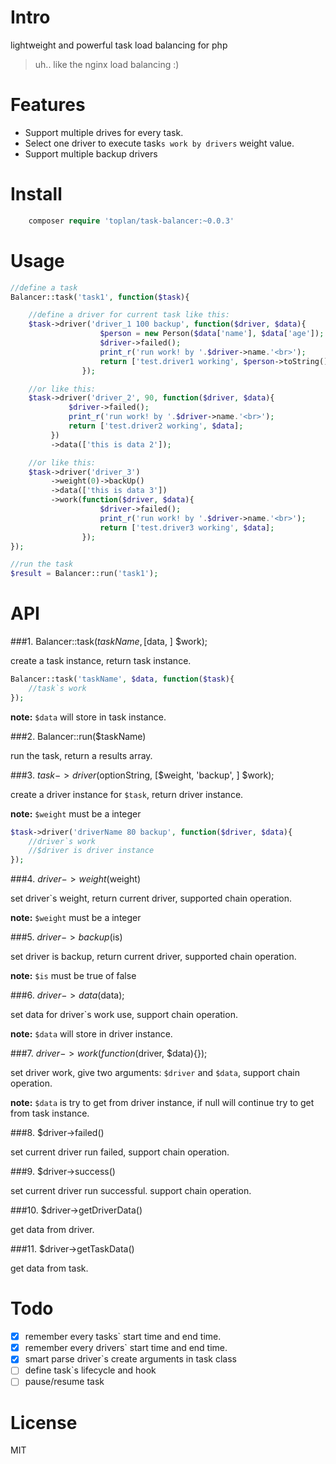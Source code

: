 # Intro
lightweight and powerful task load balancing for php

> uh.. like the nginx load balancing :)

# Features

- Support multiple drives for every task.
- Select one driver to execute task`s work by drivers` weight value.
- Support multiple backup drivers

# Install

```php
    composer require 'toplan/task-balancer:~0.0.3'
```

# Usage

```php
//define a task
Balancer::task('task1', function($task){

    //define a driver for current task like this:
    $task->driver('driver_1 100 backup', function($driver, $data){
                    $person = new Person($data['name'], $data['age']);
                    $driver->failed();
                    print_r('run work! by '.$driver->name.'<br>');
                    return ['test.driver1 working', $person->toString()];
                });

    //or like this:
    $task->driver('driver_2', 90, function($driver, $data){
             $driver->failed();
             print_r('run work! by '.$driver->name.'<br>');
             return ['test.driver2 working', $data];
         })
         ->data(['this is data 2']);

    //or like this:
    $task->driver('driver_3')
         ->weight(0)->backUp()
         ->data(['this is data 3'])
         ->work(function($driver, $data){
                    $driver->failed();
                    print_r('run work! by '.$driver->name.'<br>');
                    return ['test.driver3 working', $data];
                });
});

//run the task
$result = Balancer::run('task1');
```

# API

###1. Balancer::task($taskName, [$data, ] $work);

create a task instance, return task instance.

```php
Balancer::task('taskName', $data, function($task){
    //task`s work
});
```

**note:** `$data` will store in task instance.

###2. Balancer::run($taskName)

run the task, return a results array.

###3. $task->driver($optionString, [$weight, 'backup', ] $work);

create a driver instance for `$task`, return driver instance.

**note:** `$weight` must be a integer

```php
$task->driver('driverName 80 backup', function($driver, $data){
    //driver`s work
    //$driver is driver instance
});
```

###4. $driver->weight($weight)

set driver`s weight, return current driver,
supported chain operation.

**note:** `$weight` must be a integer

###5. $driver->backup($is)

set driver is backup, return current driver,
supported chain operation.

**note:** `$is` must be true of false

###6. $driver->data($data);

set data for driver`s work use,
support chain operation.

**note:** `$data` will store in driver instance.

###7. $driver->work(function($driver, $data){});

set driver work, give two arguments: `$driver` and `$data`,
support chain operation.

**note:** `$data` is try to get from driver instance,
if null will continue try to get from task instance.

###8. $driver->failed()

set current driver run failed,
support chain operation.

###9. $driver->success()

set current driver run successful.
support chain operation.

###10. $driver->getDriverData()

get data from driver.

###11. $driver->getTaskData()

get data from task.

# Todo

- [x] remember every tasks` start time and end time.
- [x] remember every drivers` start time and end time.
- [x] smart parse driver`s create arguments in task class
- [ ] define task`s lifecycle and hook
- [ ] pause/resume task

# License

MIT
